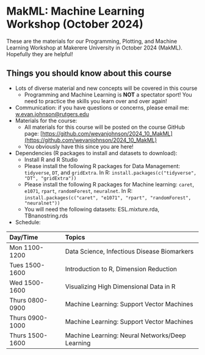 # MakML: Machine Learning Workshop (October 2024)

These are the materials for our Programming, Plotting, and Machine Learning Workshop at Makerere University in October 2024 (MakML). Hopefully they are helpful!

## Things you should know about this course

* Lots of diverse material and new concepts will be covered in this course
    + Programming and Machine Learning is __NOT__ a spectator sport! You need to practice the skills you learn over and over again!
* Communication: if you have questions or concerns, please email me: <w.evan.johnson@rutgers.edu>
* Materials for the course:
    + All materials for this course will be posted on the course GitHub page: [https://github.com/wevanjohnson/2024_10_MakML](https://github.com/wevanjohnson/2024_10_MakML)
    + You obviously have this since you are here!
* Dependencies (R packages to install and datasets to download):
    + Install R and R Studio
    + Please install the following R packages for Data Management: `tidyverse`, `DT`, and `gridExtra`. In R: `install.packages(c("tidyverse", "DT", "gridExtra"))`
    + Please install the following R packages for Machine learning: `caret`, `e1071`, `rpart`, `randomForest`, `neuralnet`. In R: `install.packages(c("caret", "e1071", "rpart", "randomForest", "neuralnet"))`
    + You will need the following datasets: ESL.mixture.rda, TBnanostring.rds
* Schedule:

| Day/Time        | Topics                                          |
| :---------------| :---------------------------------------------- |
| Mon 1100-1200   | Data Science, Infectious Disease Biomarkers     |
| Tues 1500-1600  | Introduction to R, Dimension Reduction          |
| Wed 1500-1600   | Visualizing High Dimensional Data in R          |
| Thurs 0800-0900 | Machine Learning: Support Vector Machines       |
| Thurs 0900-1000 | Machine Learning: Support Vector Machines       |
| Thurs 1500-1600 | Machine Learning: Neural Networks/Deep Learning |


